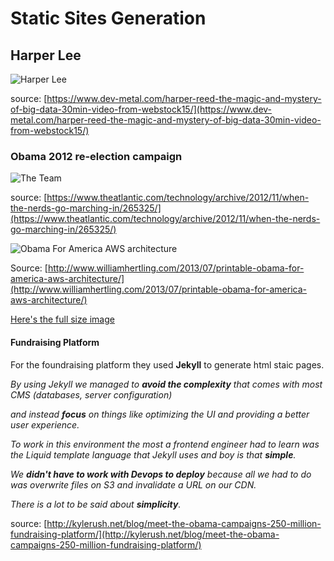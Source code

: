 # Static Sites Generation

## Harper Lee

![Harper Lee](https://i.vimeocdn.com/video/512881564.jpg?mw=1300&mh=732)

source: [https://www.dev-metal.com/harper-reed-the-magic-and-mystery-of-big-data-30min-video-from-webstock15/](https://www.dev-metal.com/harper-reed-the-magic-and-mystery-of-big-data-30min-video-from-webstock15/)

### Obama 2012 re-election campaign

![The Team](https://flic.kr/p/dqrwLw)

source: [https://www.theatlantic.com/technology/archive/2012/11/when-the-nerds-go-marching-in/265325/](https://www.theatlantic.com/technology/archive/2012/11/when-the-nerds-go-marching-in/265325/)

![Obama For America AWS architecture](http://hertling.wpengine.com/wp-content/uploads/2013/07/AWSOFA.png) 

Source: [http://www.williamhertling.com/2013/07/printable-obama-for-america-aws-architecture/](http://www.williamhertling.com/2013/07/printable-obama-for-america-aws-architecture/)

[Here's the full size image](https://dl.dropboxusercontent.com/u/2273146/my-old-digs.png)

#### Fundraising Platform

For the foundraising platform they used **Jekyll** to generate html staic pages.

*By using Jekyll we managed to **avoid the complexity** that comes with most CMS (databases, server configuration)*

*and instead **focus** on things like optimizing the UI and providing a better user experience.*

*To work in this environment the most a frontend engineer had to learn was the Liquid template language that Jekyll uses and boy is that **simple**.*

*We **didn't have to work with Devops to deploy** because all we had to do was overwrite files on S3 and invalidate a URL on our CDN.*

*There is a lot to be said about **simplicity**.*

source: [http://kylerush.net/blog/meet-the-obama-campaigns-250-million-fundraising-platform/](http://kylerush.net/blog/meet-the-obama-campaigns-250-million-fundraising-platform/)

